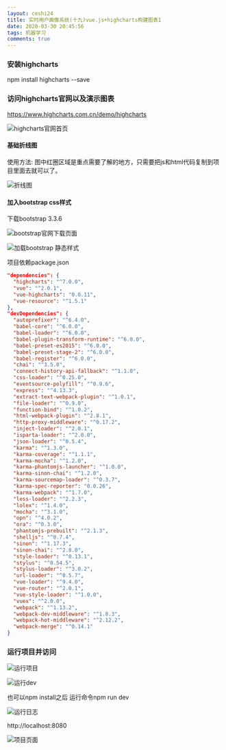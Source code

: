 ```yaml
---
layout: ceshi24
title: 实时用户画像系统(十九)vue.js+highcharts构建图表1
date: 2020-03-30 20:45:56
tags: 机器学习
comments: true
---
```


### 安装highcharts

npm install highcharts --save

<!--more-->

### 访问highcharts官网以及演示图表

<https://www.highcharts.com.cn/demo/highcharts>

![highcharts官网首页](1585572638136.png)

#### 基础折线图

使用方法: 图中红圈区域是重点需要了解的地方，只需要把js和html代码复制到项目里面去就可以了。

![折线图](1585572699158.png)

#### 加入bootstrap css样式

下载bootstrap 3.3.6

![bootstrap官网下载页面](1585574110442.png)

![加载bootstrap 静态样式](1585574188815.png)

项目依赖package.json

```json
"dependencies": {
  "highcharts": "^7.0.0",
  "vue": "^2.0.1",
  "vue-highcharts": "0.0.11",
  "vue-resource": "^1.5.1"
},
"devDependencies": {
  "autoprefixer": "^6.4.0",
  "babel-core": "^6.0.0",
  "babel-loader": "^6.0.0",
  "babel-plugin-transform-runtime": "^6.0.0",
  "babel-preset-es2015": "^6.0.0",
  "babel-preset-stage-2": "^6.0.0",
  "babel-register": "^6.0.0",
  "chai": "^3.5.0",
  "connect-history-api-fallback": "^1.1.0",
  "css-loader": "^0.25.0",
  "eventsource-polyfill": "^0.9.6",
  "express": "^4.13.3",
  "extract-text-webpack-plugin": "^1.0.1",
  "file-loader": "^0.9.0",
  "function-bind": "^1.0.2",
  "html-webpack-plugin": "^2.8.1",
  "http-proxy-middleware": "^0.17.2",
  "inject-loader": "^2.0.1",
  "isparta-loader": "^2.0.0",
  "json-loader": "^0.5.4",
  "karma": "^1.3.0",
  "karma-coverage": "^1.1.1",
  "karma-mocha": "^1.2.0",
  "karma-phantomjs-launcher": "^1.0.0",
  "karma-sinon-chai": "^1.2.0",
  "karma-sourcemap-loader": "^0.3.7",
  "karma-spec-reporter": "0.0.26",
  "karma-webpack": "^1.7.0",
  "less-loader": "^2.2.3",
  "lolex": "^1.4.0",
  "mocha": "^3.1.0",
  "opn": "^4.0.2",
  "ora": "^0.3.0",
  "phantomjs-prebuilt": "^2.1.3",
  "shelljs": "^0.7.4",
  "sinon": "^1.17.3",
  "sinon-chai": "^2.8.0",
  "style-loader": "^0.13.1",
  "stylus": "^0.54.5",
  "stylus-loader": "^3.0.2",
  "url-loader": "^0.5.7",
  "vue-loader": "^9.4.0",
  "vue-router": "^2.0.1",
  "vue-style-loader": "^1.0.0",
  "vuex": "^2.0.0",
  "webpack": "^1.13.2",
  "webpack-dev-middleware": "^1.8.3",
  "webpack-hot-middleware": "^2.12.2",
  "webpack-merge": "^0.14.1"
}
```



### 运行项目并访问

![运行项目](1585574342773.png)

![运行dev](1585574377176.png)

也可以npm install之后 运行命令npm run dev

![运行日志](1585574469880.png)

http://localhost:8080

![项目页面](1585574429053.png)

